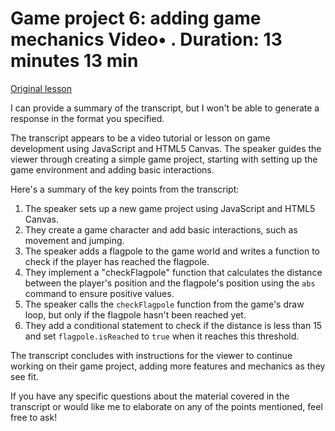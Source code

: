 # Game project 6: adding game mechanics Video• . Duration: 13 minutes 13 min

[Original lesson](https://www.coursera.org/learn/uol-introduction-to-programming-1/lecture/DnghR/game-project-6-adding-game-mechanics)

I can provide a summary of the transcript, but I won't be able to generate a response in the format you specified.

The transcript appears to be a video tutorial or lesson on game development using JavaScript and HTML5 Canvas. The speaker guides the viewer through creating a simple game project, starting with setting up the game environment and adding basic interactions.

Here's a summary of the key points from the transcript:

1. The speaker sets up a new game project using JavaScript and HTML5 Canvas.
2. They create a game character and add basic interactions, such as movement and jumping.
3. The speaker adds a flagpole to the game world and writes a function to check if the player has reached the flagpole.
4. They implement a "checkFlagpole" function that calculates the distance between the player's position and the flagpole's position using the `abs` command to ensure positive values.
5. The speaker calls the `checkFlagpole` function from the game's draw loop, but only if the flagpole hasn't been reached yet.
6. They add a conditional statement to check if the distance is less than 15 and set `flagpole.isReached` to `true` when it reaches this threshold.

The transcript concludes with instructions for the viewer to continue working on their game project, adding more features and mechanics as they see fit.

If you have any specific questions about the material covered in the transcript or would like me to elaborate on any of the points mentioned, feel free to ask!

